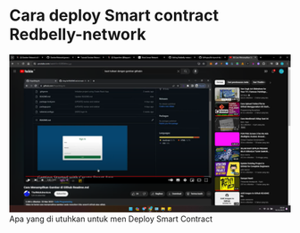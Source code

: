 #  Cara deploy Smart contract Redbelly-network
![alt text](https://github.com/Irpans627/Redbelly-network/blob/main/Screenshot%20(623).png?raw=true)
Apa yang di utuhkan untuk men Deploy Smart Contract 
